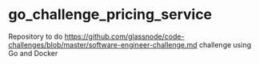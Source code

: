 # go_challenge_pricing_service
Repository to do https://github.com/glassnode/code-challenges/blob/master/software-engineer-challenge.md challenge using Go and Docker
